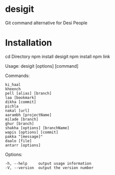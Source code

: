 # desigit
Git command alternative for Desi People

# Installation
  cd Directory 
  npm install desigit
  npm install 
  npm link 
  



  Usage: desigit [options] [command]


  Commands:

    ki_haal
    kheench
    pell [alias] [branch]
    laa [bookmark]
    dikha [commit]
    pichla
    nakal [url]
    aarambh [projectName]
    milade [branch]
    ghur [branch]
    shakha [options] [branchName]
    wapis [options] [commit]
    pakka "[message]"
    daalo [file]
    antarr [options]

  Options:

    -h, --help     output usage information
    -V, --version  output the version number

